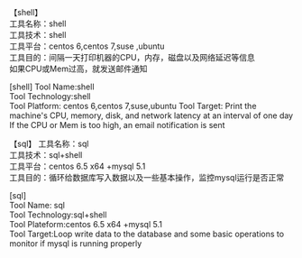 【shell】  
工具名称：shell  
工具技术：shell  
工具平台：centos 6,centos 7,suse ,ubuntu  
工具目的：间隔一天打印机器的CPU，内存，磁盘以及网络延迟等信息  
         如果CPU或Mem过高，就发送邮件通知  

[shell]
Tool Name:shell  
Tool Technology:shell  
Tool Platform: centos 6,centos 7,suse,ubuntu
Tool Target: Print the machine's CPU, memory, disk, and network latency at an interval of one day  
             If the CPU or Mem is too high, an email notification is sent  


【sql】
工具名称：sql  
工具技术：sql+shell  
工具平台：centos 6.5 x64 +mysql 5.1  
工具目的：循环给数据库写入数据以及一些基本操作，监控mysql运行是否正常

[sql]  
Tool Name: sql  
Tool Technology:sql+shell  
Tool Plateform:centos 6.5 x64 +mysql 5.1  
Tool Target:Loop write data to the database and some basic operations to monitor if mysql is running properly
